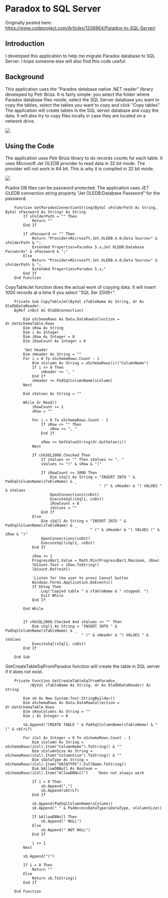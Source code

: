 # Paradox to SQL Server

Originally posted here:
<https://www.codeproject.com/Articles/1206864/Paradox-to-SQL-Server/>

## Introduction
I developed this application to help me migrate Paradox database to SQL Server. I hope someone else will also find this code useful.

## Background
This application uses the "Paradox database native .NET reader" library developed by Petr Briza. 
It is fairly simple: you select the folder where Paradox database files reside, select the SQL Server database you want to copy the tables, 
select the tables you want to copy and click "Copy tables". The application will create tables in the SQL server database and copy the data. 
It will also try to copy files locally in case they are located on a network drive.

![](img/capture.png)

## Using the Code
The application uses Petr Briza library to do records counts for each table. It uses Microsoft Jet OLEDB provider to read data in 32 bit mode. The provider will not work in 64 bit. This is why it is compiled in 32 bit mode.

![](img/32bit.png)

Pradox DB files can be password protected. The application uses JET OLEDB connection string property "Jet OLEDB:Database Password" for the password.

```
    Function GetParadoxConnectionString(ByVal sFolderPath As String, ByVal sPassword As String) As String
        If sFolderPath = "" Then
            Return ""
        End If

        If sPassword <> "" Then
            Return "Provider=Microsoft.Jet.OLEDB.4.0;Data Source=" & sFolderPath & ";_
            Extended Properties=Paradox 5.x;Jet OLEDB:Database Password=" & sPassword & ";"
        Else
            Return "Provider=Microsoft.Jet.OLEDB.4.0;Data Source=" & sFolderPath & ";_
            Extended Properties=Paradox 5.x;"
        End If
    End Function
```

CopyTableJet function does the actual work of copying data. It will insert 1000 records at a time if you select "SQL Ser 2008+".

```
    Private Sub CopyTableJet(ByVal sTableName As String, dr As OleDbDataReader, _
    ByRef cnDst As OleDbConnection)

        Dim oSchemaRows As Data.DataRowCollection = dr.GetSchemaTable.Rows
        Dim sRow As String
        Dim i As Integer
        Dim iRow As Integer = 0
        Dim iRowCount As Integer = 0

        'Get Header
        Dim sHeader As String = ""
        For i = 0 To oSchemaRows.Count - 1
            Dim sColumn As String = oSchemaRows(i)("ColumnName")
            If i <> 0 Then
                sHeader += ", "
            End If
            sHeader += PadSqlColumnName(sColumn)
        Next

        Dim sValues As String = ""

        While dr.Read()
            iRowCount += 1
            sRow = ""

            For i = 0 To oSchemaRows.Count - 1
                If sRow <> "" Then
                    sRow += ", "
                End If

                sRow += GetValueString(dr.GetValue(i))
            Next

            If chkSQL2008.Checked Then
                If sValues <> "" Then sValues += ", "
                sValues += "(" & sRow & ")"

                If iRowCount >= 1000 Then
                    Dim sSql1 As String = "INSERT INTO " & PadSqlColumnName(sTableName) & _
                                          " (" & sHeader & ") VALUES " & sValues
                    OpenConnections(cnDst)
                    ExecuteSql(sSql1, cnDst)
                    iRowCount = 0
                    sValues = ""
                End If
            Else
                Dim sSql1 As String = "INSERT INTO " & PadSqlColumnName(sTableName) & _
                                      " (" & sHeader & ") VALUES (" & sRow & ")"
                OpenConnections(cnDst)
                ExecuteSql(sSql1, cnDst)
            End If

            iRow += 1
            ProgressBar1.Value = Math.Min(ProgressBar1.Maximum, iRow)
            lbCount.Text = iRow.ToString()
            lbCount.Refresh()

            'Listen for the user to press Cancel button
            Windows.Forms.Application.DoEvents()
            If bStop Then
                Log("Copied table " & sTableName & " stopped. ")
                Exit While
            End If

        End While


        If chkSQL2008.Checked And sValues <> "" Then
            Dim sSql1 As String = "INSERT INTO " & PadSqlColumnName(sTableName) & _
                                  " (" & sHeader & ") VALUES " & sValues
            ExecuteSql(sSql1, cnDst)
        End If

    End Sub
```

GetCreateTableSqlFromParadox function will create the table in SQL server if it does not exist.

```
    Private Function GetCreateTableSqlFromParadox_
           (ByVal sTableName As String, dr As OleDbDataReader) As String

        Dim sb As New System.Text.StringBuilder()
        Dim oSchemaRows As Data.DataRowCollection = dr.GetSchemaTable.Rows
        Dim sKeyColumns As String = ""
        Dim i As Integer = 0

        sb.Append("CREATE TABLE " & PadSqlColumnName(sTableName) & " (" & vbCrLf)

        For iCol As Integer = 0 To oSchemaRows.Count - 1
            Dim sColumn As String = oSchemaRows(iCol).Item("ColumnName").ToString() & ""
            Dim sColumnSize As String = oSchemaRows(iCol).Item("ColumnSize").ToString() & ""
            Dim sDataType As String = oSchemaRows(iCol).Item("DATATYPE").FullName.ToString()
            Dim bAllowDBNull As Boolean = oSchemaRows(iCol).Item("AllowDBNull")    'Does not always work

            If i > 0 Then
                sb.Append(",")
                sb.Append(vbCrLf)
            End If

            sb.Append(PadSqlColumnName(sColumn))
            sb.Append(" " & PadAccessDataType(sDataType, sColumnSize))

            If bAllowDBNull Then
                sb.Append(" NULL")
            Else
                sb.Append(" NOT NULL")
            End If

            i += 1
        Next

        sb.Append(")")

        If i = 0 Then
            Return ""
        Else
            Return sb.ToString()
        End If

    End Function
```
